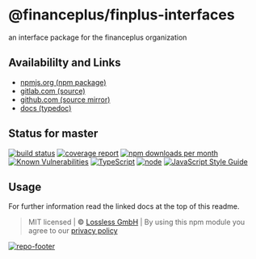 # @financeplus/finplus-interfaces
an interface package for the financeplus organization

## Availabililty and Links
* [npmjs.org (npm package)](https://www.npmjs.com/package/@financeplus/finplus-interfaces)
* [gitlab.com (source)](https://gitlab.com/financeplus/finplus-interfaces)
* [github.com (source mirror)](https://github.com/financeplus/finplus-interfaces)
* [docs (typedoc)](https://financeplus.gitlab.io/finplus-interfaces/)

## Status for master
[![build status](https://gitlab.com/financeplus/finplus-interfaces/badges/master/build.svg)](https://gitlab.com/financeplus/finplus-interfaces/commits/master)
[![coverage report](https://gitlab.com/financeplus/finplus-interfaces/badges/master/coverage.svg)](https://gitlab.com/financeplus/finplus-interfaces/commits/master)
[![npm downloads per month](https://img.shields.io/npm/dm/@financeplus/finplus-interfaces.svg)](https://www.npmjs.com/package/@financeplus/finplus-interfaces)
[![Known Vulnerabilities](https://snyk.io/test/npm/@financeplus/finplus-interfaces/badge.svg)](https://snyk.io/test/npm/@financeplus/finplus-interfaces)
[![TypeScript](https://img.shields.io/badge/TypeScript->=%203.x-blue.svg)](https://nodejs.org/dist/latest-v10.x/docs/api/)
[![node](https://img.shields.io/badge/node->=%2010.x.x-blue.svg)](https://nodejs.org/dist/latest-v10.x/docs/api/)
[![JavaScript Style Guide](https://img.shields.io/badge/code%20style-prettier-ff69b4.svg)](https://prettier.io/)

## Usage

For further information read the linked docs at the top of this readme.

> MIT licensed | **&copy;** [Lossless GmbH](https://lossless.gmbh)
| By using this npm module you agree to our [privacy policy](https://lossless.gmbH/privacy.html)

[![repo-footer](https://financeplus.gitlab.io/assets/repo-footer.svg)](https://maintainedby.lossless.com)
